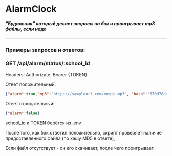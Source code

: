 # AlarmClock
##### "Будильник" который делает запросы на бэк и проигрывает mp3 файлы, если надо
---
### Примеры запросов и ответов:

### GET /api/alarm/status/:school_id

Headers:
  Authorizate: Bearer {TOKEN}

Ответ положительный:
```json
{"alarm":true,"mp3":"https://sampleurl.com/music.mp3", "hash":"570d78bd695e43034204b99d6a6817bf"}
```

Ответ отрицательный:
```json
{"alarm":false}
```

school_id и TOKEN берётся из .env

После того, как бэк ответил положительно, скрипт проверяет наличие предоставленного файла (по хэшу MD5 в ответе),

Если файл отсутствует - он его скачивает, после чего проигрывает. 

